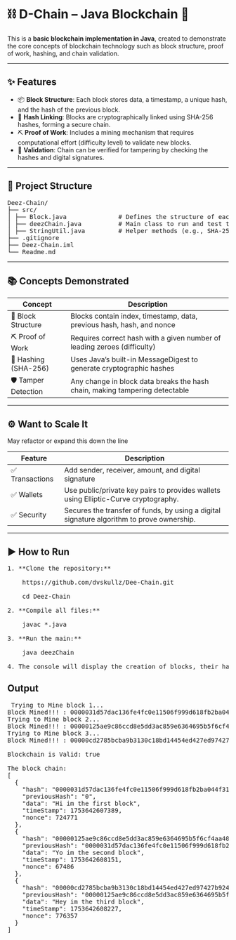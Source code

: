 # ⛓️ D-Chain – Java Blockchain 🔐

This is a **basic blockchain implementation in Java**, created to demonstrate the core concepts of blockchain technology such as block structure, proof of work, hashing, and chain validation.

---
## ✨ Features

- 📦 **Block Structure**: Each block stores data, a timestamp, a unique hash, and the hash of the previous block.
- 🔐 **Hash Linking**: Blocks are cryptographically linked using SHA-256 hashes, forming a secure chain.
- ⛏️ **Proof of Work**: Includes a mining mechanism that requires computational effort (difficulty level) to validate new blocks.
- 🧪 **Validation**: Chain can be verified for tampering by checking the hashes and digital signatures.
---
## 📁 Project Structure
<pre>
Deez-Chain/
├── src/
│ ├── Block.java              # Defines the structure of each block
│ ├── deezChain.java          # Main class to run and test the blockchain
│ ├── StringUtil.java         # Helper methods (e.g., SHA-256 hashing, difficulty prefix)
├── .gitignore
├── Deez-Chain.iml
└── Readme.md
</pre>
---
## 📚 Concepts Demonstrated

| Concept               | Description                                                                 |
|-----------------------|-----------------------------------------------------------------------------|
| 🧱 Block Structure     | Blocks contain index, timestamp, data, previous hash, hash, and nonce       |
| ⛏️ Proof of Work        | Requires correct hash with a given number of leading zeroes (difficulty)   |
| 🔐 Hashing (SHA-256)   | Uses Java’s built-in MessageDigest to generate cryptographic hashes         |
| 🛡️ Tamper Detection    | Any change in block data breaks the hash chain, making tampering detectable |

---
## ⚙️ Want to Scale It

May refactor or expand this down the line

| Feature        | Description                                                           |
|----------------|-----------------------------------------------------------------------|
| ✅ Transactions | Add sender, receiver, amount, and digital signature              |
| ✅ Wallets      | Use public/private key pairs to provides wallets using Elliptic-Curve cryptography.             |
| ✅ Security     | Secures the transfer of funds, by using a digital signature algorithm to prove ownership.|
---

## ▶️ How to Run
 <pre>
1. **Clone the repository:**
   
    https://github.com/dvskullz/Dee-Chain.git

    cd Deez-Chain

2. **Compile all files:**

    javac *.java

3. **Run the main:**

    java deezChain

4. The console will display the creation of blocks, their hashes, and validation status.
</pre>

## Output
<pre>
 Trying to Mine block 1... 
Block Mined!!! : 0000031d57dac136fe4fc0e11506f999d618fb2ba044f31c8018e8b51b21b49f
Trying to Mine block 2... 
Block Mined!!! : 00000125ae9c86ccd8e5dd3ac859e6364695b5f6cf4aa404cd8b60697b266ea8
Trying to Mine block 3... 
Block Mined!!! : 00000cd2785bcba9b3130c18bd14454ed427ed97427b924667701a5ed962a557

Blockchain is Valid: true

The block chain: 
[
  {
    "hash": "0000031d57dac136fe4fc0e11506f999d618fb2ba044f31c8018e8b51b21b49f",
    "previousHash": "0",
    "data": "Hi im the first block",
    "timeStamp": 1753642607389,
    "nonce": 724771
  },
  {
    "hash": "00000125ae9c86ccd8e5dd3ac859e6364695b5f6cf4aa404cd8b60697b266ea8",
    "previousHash": "0000031d57dac136fe4fc0e11506f999d618fb2ba044f31c8018e8b51b21b49f",
    "data": "Yo im the second block",
    "timeStamp": 1753642608151,
    "nonce": 67486
  },
  {
    "hash": "00000cd2785bcba9b3130c18bd14454ed427ed97427b924667701a5ed962a557",
    "previousHash": "00000125ae9c86ccd8e5dd3ac859e6364695b5f6cf4aa404cd8b60697b266ea8",
    "data": "Hey im the third block",
    "timeStamp": 1753642608227,
    "nonce": 776357
  }
]
</pre>
